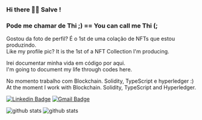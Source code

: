 ### Hi there 👋🏿 Salve ! 
### Pode me chamar de Thi ;) == You can call me Thi (;

Gostou da foto de perfil? É o 1st de uma colação de NFTs que estou produzindo.
<br> Like my profile pic? It is the 1st of a NFT Collection I'm producing. 

Irei documentar minha vida em código por aqui. 
<br>I'm going to document my life through codes here.

  No momento trabalho com Blockchain. Solidity, TypeScript e hyperledger :)
<br>At the moment I work with Blockchain. Solidity, TypeScript and Hyperledger.


[![Linkedin Badge](https://img.shields.io/badge/linkedin-%230077B5.svg?&style=for-the-badge&logo=linkedin&logoColor=white&link=https://https://www.linkedin.com/in/thiago-souza-65a763202//)](https://www.linkedin.com/in/thiago-souza-65a763202/)
[![Gmail Badge](https://img.shields.io/badge/gmail-D14836?&style=for-the-badge&logo=gmail&logoColor=white&link=mailto:thiago.m.souza1@gmail.com)](mailto:thiago.m.souza1@gmail.com)



![github stats](https://github-readme-stats.vercel.app/api?username=ThimSouza&show_icons=true)
![github stats](https://github-readme-stats.vercel.app/api/top-langs/?username=ThimSouza&layout=compact)

